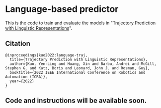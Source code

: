 # Language-based predictor
This is the code to train and evaluate the models in "[Trajectory Prediction with Linguistic Representations](https://arxiv.org/abs/2110.09741)".

## Citation
```
@inproceedings{kuo2022:language-traj,
  title={Trajectory Prediction with Linguistic Representations},
  author={Kuo, Yen-Ling and Huang, Xin and Barbu, Andrei and McGill, Stephen G. and Katz, Boris and Leonard, John J. and Rosman, Guy},
  booktitle={2022 IEEE International Conference on Robotics and Automation (ICRA)},
  year={2022}
}
```

## Code and instructions will be available soon.
